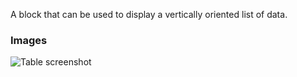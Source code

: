 A block that can be used to display a vertically oriented list of data.

### Images

![Table screenshot](https://gitlab.com/appsemble/appsemble/-/raw/0.20.29/config/assets/list.png)

